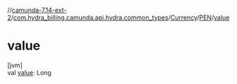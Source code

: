 //[camunda-7.14-ext-2](../../../../index.md)/[com.hydra_billing.camunda.api.hydra.common_types](../../index.md)/[Currency](../index.md)/[PEN](index.md)/[value](value.md)

# value

[jvm]\
val [value](value.md): Long
